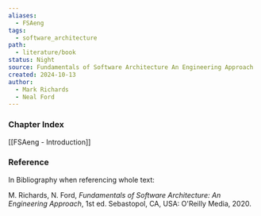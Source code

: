 ```yaml
---
aliases:
  - FSAeng
tags:
  - software_architecture
path:
  - literature/book
status: Night
source: Fundamentals of Software Architecture An Engineering Approach
created: 2024-10-13
author:
  - Mark Richards
  - Neal Ford
---
```

### Chapter Index

[[FSAeng - Introduction]]

### Reference

In Bibliography when referencing whole text:

M. Richards, N. Ford, *Fundamentals of Software Architecture: An Engineering Approach*, 1st ed. Sebastopol, CA, USA: O'Reilly Media, 2020.